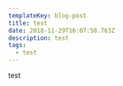 ```yaml
---
templateKey: blog-post
title: test
date: 2018-11-29T16:07:58.763Z
description: test
tags:
  - test
---
```

test
